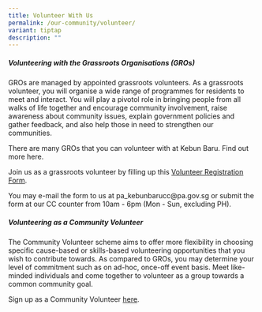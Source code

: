 ```yaml
---
title: Volunteer With Us
permalink: /our-community/volunteer/
variant: tiptap
description: ""
---
```

<h5><strong>Volunteering with the Grassroots Organisations (GROs)</strong></h5><p>GROs are managed by appointed grassroots volunteers. As a grassroots volunteer, you will organise a wide range of programmes for residents to meet and interact. You will play a pivotol role in bringing people from all walks of life together and encourage community involvement, raise awareness about community issues, explain government policies and gather feedback, and also help those in need to strengthen our communities.</p><p>There are many GROs that you can volunteer with at Kebun Baru. Find out more here.</p><p>Join us as a grassroots volunteer by filling up this <a href="/files/Volunteer_Registration_Form__2023_.pdf" rel="noopener noreferrer nofollow" target="_blank">Volunteer Registration Form</a>.</p><p>You may e-mail the form to us at pa_kebunbarucc@pa.gov.sg or submit the form at our CC counter from 10am - 6pm (Mon - Sun, excluding PH).</p><h5><strong>Volunteering as a Community Volunteer</strong></h5><p>The Community Volunteer scheme aims to offer more flexibility in choosing specific cause-based or skills-based volunteering opportunities that you wish to contribute towards. As compared to GROs, you may determine your level of commitment such as on ad-hoc, once-off event basis. Meet like-minded individuals and come together to volunteer as a group towards a common community goal.</p><p>Sign up as a Community Volunteer <a href="https://www.onepa.gov.sg/events/community-volunteers-needed--kebun-baru-co-71814060" rel="noopener noreferrer nofollow" target="_blank">here</a>.</p>